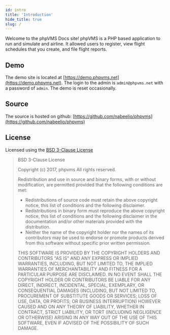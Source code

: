 ```yaml
---
id: intro
title: 'Introduction'
hide_title: true
slug: /
---
```


Welcome to the phpVMS Docs site! phpVMS is a PHP based application to run and simulate and airline. It allowed users to register, view flight schedules that you create, and file flight reports.

## Demo

The demo site is located at [https://demo.phpvms.net](https://demo.phpvms.net). The login to the admin is `admin@phpvms.net` with a password of `admin`. The demo is reset occasionally.

## Source

The source is hosted on github: [https://github.com/nabeelio/phpvms](https://github.com/nabeelio/phpvms)

## License

Licensed using the [BSD 3-Clause License](https://opensource.org/licenses/BSD-3-Clause)

> BSD 3-Clause License
> 
> Copyright (c) 2017, phpvms
> All rights reserved.
> 
> Redistribution and use in source and binary forms, with or without
> modification, are permitted provided that the following conditions are met:
>
> * Redistributions of source code must retain the above copyright notice, this
>   list of conditions and the following disclaimer.
> * Redistributions in binary form must reproduce the above copyright notice,
>   this list of conditions and the following disclaimer in the documentation
>   and/or other materials provided with the distribution.
> * Neither the name of the copyright holder nor the names of its
>   contributors may be used to endorse or promote products derived from
>   this software without specific prior written permission.
>
> THIS SOFTWARE IS PROVIDED BY THE COPYRIGHT HOLDERS AND CONTRIBUTORS "AS IS"
> AND ANY EXPRESS OR IMPLIED WARRANTIES, INCLUDING, BUT NOT LIMITED TO, THE
> IMPLIED WARRANTIES OF MERCHANTABILITY AND FITNESS FOR A PARTICULAR PURPOSE ARE
> DISCLAIMED. IN NO EVENT SHALL THE COPYRIGHT HOLDER OR CONTRIBUTORS BE LIABLE
> FOR ANY DIRECT, INDIRECT, INCIDENTAL, SPECIAL, EXEMPLARY, OR CONSEQUENTIAL
> DAMAGES (INCLUDING, BUT NOT LIMITED TO, PROCUREMENT OF SUBSTITUTE GOODS OR
> SERVICES; LOSS OF USE, DATA, OR PROFITS; OR BUSINESS INTERRUPTION) HOWEVER
> CAUSED AND ON ANY THEORY OF LIABILITY, WHETHER IN CONTRACT, STRICT LIABILITY,
> OR TORT (INCLUDING NEGLIGENCE OR OTHERWISE) ARISING IN ANY WAY OUT OF THE USE
> OF THIS SOFTWARE, EVEN IF ADVISED OF THE POSSIBILITY OF SUCH DAMAGE.